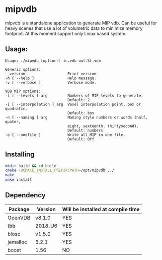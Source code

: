 # mipvdb
mipvdb is a standalone application to generate MIP vdb. Can be useful for heavy scenes that use a lot of volumetric data to minimize memory footprint. At this moment support only Linux based system.

## Usage:
    Usage: ./mipvdb [options] in.vdb out.%l.vdb

    Generic options:
    --version                   Print version
    -h [ --help ]               Help message.
    -v [ --verbose ]            Verbose mode.

    VDB MIP options:
    -l [ --levels ] arg         Numbers of MIP levels to generate. 
                                Default: 2
    -i [ --interpolation ] arg  Voxel interpolation point, box or quadratic. 
                                Default: box
    -n [ --naming ] arg         Naming style numbers or words (half, quater, 
                                eight, sexteenth, thirtysecond). 
                                Default: numbers
    -o [ --onefile ]            Write all MIP in one file. 
                                Default: Off

## Installing
```bash
mkdir build && cd build
cmake -DCMAKE_INSTALL_PREFIX:PATH=/opt/mipvdb ../
make
make install
```

## Dependency
Package | Version | Will be installed at compile time
--- | --- | ---
OpenVDB | v8.1.0 | YES
tbb | 2018_U6 | YES
blosc | v1.5.0 | YES
jemalloc | 5.2.1 | YES
boost | 1.56 | NO